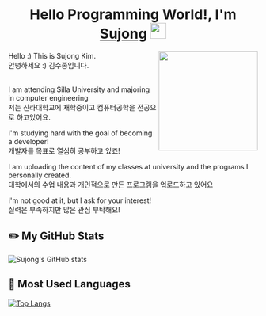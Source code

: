 <h1 align="center">Hello Programming World!, I'm <a href="https://www.blackcater.win/" target="_blank">Sujong</a> <img
src="https://github.com/blackcater/blackcater/raw/main/images/Hi.gif" height="32" /></h1>
<a href="#"><img align="right" src="https://github.com/blackcater/blackcater/raw/main/images/banner.gif" width="200 " height="200" /></a>
Hello :) This is Sujong Kim.<br>
안녕하세요 :) 김수종입니다.<br><br>

I am attending Silla University and majoring in computer engineering<br>
저는 신라대학교에 재학중이고 컴퓨터공학을 전공으로 하고있어요.<br>


I'm studying hard with the goal of becoming a developer!<br>
개발자를 목표로 열심히 공부하고 있죠!<br>


I am uploading the content of my classes at university and the programs I personally created.<br>
대학에서의 수업 내용과 개인적으로 만든 프로그램을 업로드하고 있어요<br>


I'm not good at it, but I ask for your interest!<br>
실력은 부족하지만 많은 관심 부탁해요!
## ✏️ My GitHub Stats
![Sujong's GitHub stats](https://github-readme-stats.vercel.app/api?username=rlatnwhd&show_icons=true&theme=default)

## 📝 Most Used Languages
[![Top Langs](https://github-readme-stats.vercel.app/api/top-langs/?username=rlatnwhd&layout=compact&theme=default&langs_count=8)](https://github.com/anuraghazra/github-readme-stats)
 
